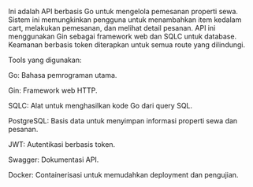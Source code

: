 Ini adalah API berbasis Go untuk mengelola pemesanan properti sewa. Sistem ini memungkinkan pengguna untuk menambahkan item kedalam cart, melakukan pemesanan, dan melihat detail pesanan.
API ini menggunakan Gin sebagai framework web dan SQLC untuk database. Keamanan berbasis token diterapkan untuk semua route yang dilindungi.

Tools yang digunakan:

Go: Bahasa pemrograman utama.

Gin: Framework web HTTP.

SQLC: Alat untuk menghasilkan kode Go dari query SQL.

PostgreSQL: Basis data untuk menyimpan informasi properti sewa dan pesanan.

JWT: Autentikasi berbasis token.

Swagger: Dokumentasi API.

Docker: Containerisasi untuk memudahkan deployment dan pengujian.

